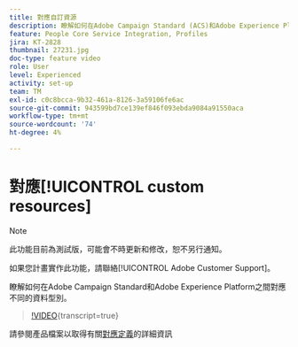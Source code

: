 ```yaml
---
title: 對應自訂資源
description: 瞭解如何在Adobe Campaign Standard (ACS)和Adobe Experience Platform (AEP)之間對應不同的資料型別
feature: People Core Service Integration, Profiles
jira: KT-2828
thumbnail: 27231.jpg
doc-type: feature video
role: User
level: Experienced
activity: set-up
team: TM
exl-id: c0c8bcca-9b32-461a-8126-3a59106fe6ac
source-git-commit: 943599bd7ce139ef846f093ebda9084a91550aca
workflow-type: tm+mt
source-wordcount: '74'
ht-degree: 4%

---
```


# 對應[!UICONTROL custom resources]

>[!NOTE]
>
>此功能目前為測試版，可能會不時更新和修改，恕不另行通知。
>
>如果您計畫實作此功能，請聯絡[!UICONTROL Adobe Customer Support]。

瞭解如何在Adobe Campaign Standard和Adobe Experience Platform之間對應不同的資料型別。

>[!VIDEO](https://video.tv.adobe.com/v/27231?learn=on){transcript=true}

請參閱產品檔案以取得有關[對應定義](https://experienceleague.adobe.com/docs/campaign-standard/using/integrating-with-adobe-cloud/adobe-experience-platform/data-connector/aep-mapping-definition.html?lang=zh-Hant)的詳細資訊

